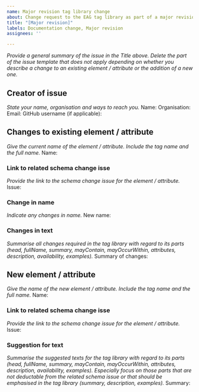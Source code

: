 ```yaml
---
name: Major revision tag library change
about: Change request to the EAG tag library as part of a major revision
title: "[Major revision]"
labels: Documentation change, Major revision
assignees: ''

---
```


_Provide a general summary of the issue in the Title above._
_Delete the part of the issue template that does not apply depending on whether you describe a change to an existing element / attribute or the addition of a new one._

## Creator of issue
_State your name, organisation and ways to reach you._
Name:
Organisation:
Email:
GitHub username (if applicable):

## Changes to existing element / attribute
_Give the current name of the element / attribute. Include the tag name and the full name._
Name:

### Link to related schema change isse
_Provide the link to the schema change issue for the element / attribute._
Issue:

### Change in name
_Indicate any changes in name._
New name:

### Changes in text
_Summarise all changes required in the tag library with regard to its parts (head, fullName, summary, mayContain, mayOccurWithin, attributes, description, availability, examples)._
Summary of changes:

## New element / attribute
_Give the name of the new element / attribute. Include the tag name and the full name._
Name:

### Link to related schema change isse
_Provide the link to the schema change issue for the element / attribute._
Issue:

### Suggestion for text
_Summarise the suggested texts for the tag library with regard to its parts (head, fullName, summary, mayContain, mayOccurWithin, attributes, description, availability, examples). Especially focus on those parts that are not deductable from the related schema issue or that should be emphasised in the tag library (summary, description, examples)._
Summary:
